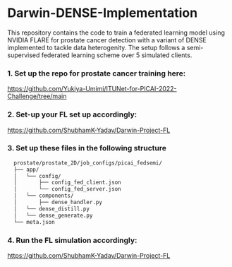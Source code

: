 # Darwin-DENSE-Implementation
This repository contains the code to train a federated learning model using NVIDIA FLARE for prostate cancer detection with a variant of DENSE implemented to tackle data heterogenity. The setup follows a semi-supervised federated learning scheme over 5 simulated clients.

### 1. Set up the repo for prostate cancer training here:  
  https://github.com/Yukiya-Umimi/ITUNet-for-PICAI-2022-Challenge/tree/main
  
### 2. Set-up your FL set up accordingly: 
  https://github.com/ShubhamK-Yadav/Darwin-Project-FL
  
### 3. Set up these files in the following structure
  ```bash
    prostate/prostate_2D/job_configs/picai_fedsemi/
    ├── app/
    │   └── config/
    │       ├── config_fed_client.json
    │       └── config_fed_server.json
    │   └── components/
    │       ├── dense_handler.py
    │   └── dense_distill.py
    │   └── dense_generate.py 
    └── meta.json
  ```
### 4. Run the FL simulation accordingly:
  https://github.com/ShubhamK-Yadav/Darwin-Project-FL
